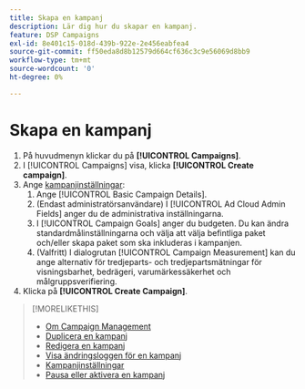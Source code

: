 ```yaml
---
title: Skapa en kampanj
description: Lär dig hur du skapar en kampanj.
feature: DSP Campaigns
exl-id: 8e401c15-018d-439b-922e-2e456eabfea4
source-git-commit: ff50eda8d8b12579d664cf636c3c9e56069d8bb9
workflow-type: tm+mt
source-wordcount: '0'
ht-degree: 0%

---
```


# Skapa en kampanj

1. På huvudmenyn klickar du på **[!UICONTROL Campaigns]**.
1. I [!UICONTROL Campaigns] visa, klicka **[!UICONTROL Create campaign]**.
1. Ange [kampanjinställningar](campaign-settings.md):
   1. Ange [!UICONTROL Basic Campaign Details].
   1. (Endast administratörsanvändare) I [!UICONTROL Ad Cloud Admin Fields] anger du de administrativa inställningarna.
   1. I [!UICONTROL Campaign Goals] anger du budgeten. Du kan ändra standardmålinställningarna och välja att välja befintliga paket och/eller skapa paket som ska inkluderas i kampanjen.
   1. (Valfritt) I dialogrutan [!UICONTROL Campaign Measurement] kan du ange alternativ för tredjeparts- och tredjepartsmätningar för visningsbarhet, bedrägeri, varumärkessäkerhet och målgruppsverifiering.
1. Klicka på **[!UICONTROL Create Campaign]**.

>[!MORELIKETHIS]
>
>* [Om Campaign Management](campaign-about.md)
>* [Duplicera en kampanj](campaign-duplicate.md)
>* [Redigera en kampanj](campaign-edit.md)
>* [Visa ändringsloggen för en kampanj](campaign-change-log.md)
>* [Kampanjinställningar](campaign-settings.md)
>* [Pausa eller aktivera en kampanj](campaign-pause-activate.md)

